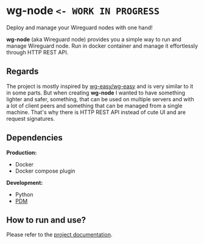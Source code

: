 # wg-node `<- WORK IN PROGRESS`

Deploy and manage your Wireguard nodes with one hand!

**wg-node** (aka Wireguard node) provides you a simple way to run and manage Wireguard node.
Run in docker container and manage it effortlessly through HTTP REST API.

## Regards

The project is mostly inspired by [wg-easy/wg-easy](https://github.com/wg-easy/wg-easy) and
is very similar to it in some parts.
But when creating **wg-node** I wanted to have something lighter and safer, something, that can be used
on multiple servers and with a lot of client peers and something that can be managed from a single machine.
That's why there is HTTP REST API instead of cute UI and are request signatures.

## Dependencies

**Production:**

- Docker
- Docker compose plugin

**Development:**

* Python
* [PDM](https://github.com/pdm-project/pdm)

## How to run and use?

Please refer to the [project documentation]().